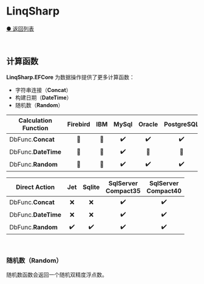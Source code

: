 # LinqSharp

[● 返回列表](https://github.com/zmjack/LinqSharp/blob/master/README-CN.md)

<br/>

## 计算函数

**LinqSharp.EFCore** 为数据操作提供了更多计算函数：

- 字符串连接（**Concat**）
- 构建日期（**DateTime**）
- 随机数（**Random**）

| Calculation Function | Firebird | IBM  | MySql | Oracle | PostgreSQL | SqlServer |
| -------------------- | :------: | :--: | :---: | :----: | :--------: | :-------: |
| DbFunc.**Concat**    |    🔘     |  🔘   |   ✔️   |   ✔️    |     ✔️      |     ✔️     |
| DbFunc.**DateTime**  |    🔘     |  🔘   |   ✔️   |   🔘    |     🔘      |     ✔️     |
| DbFunc.**Random**    |    🔘     |  🔘   |   ✔️   |   ✔️    |     ✔️      |     ✔️     |

| Direct Action       | Jet  | Sqlite | SqlServer<br />Compact35 | SqlServer<br />Compact40 |
| ------------------- | :--: | :----: | :----------------------: | :----------------------: |
| DbFunc.**Concat**   |  ❌   |   ❌    |            ✔️             |            ✔️             |
| DbFunc.**DateTime** |  ❌   |   ❌    |            ✔️             |            ✔️             |
| DbFunc.**Random**   |  ✔️   |   ✔️    |            ✔️             |            ✔️             |

<br/>

### 随机数（**Random**）

随机数函数会返回一个随机双精度浮点数。

